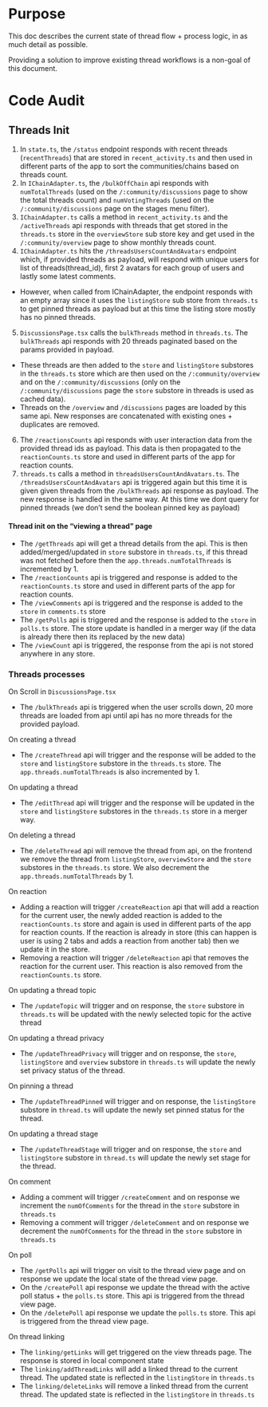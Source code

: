 # Purpose

This doc describes the current state of thread flow + process logic, in as much detail as possible. 

Providing a solution to improve existing thread workflows is a non-goal of this document.

# Code Audit
## Threads Init

1. In `state.ts`, the `/status` endpoint responds with recent threads (`recentThreads`) that are stored in `recent_activity.ts` and then used in different parts of the app to sort the communities/chains based on threads count.
2. In `IChainAdapter.ts`, the `/bulkOffChain` api responds with `numTotalThreads` (used on the `/:community/discussions` page to show the total threads count) and `numVotingThreads` (used on the `/:community/discussions` page on the stages menu filter).
3. `IChainAdapter.ts` calls a method in `recent_activity.ts` and the `/activeThreads` api responds with threads that get stored in the `threads.ts` store in the `overviewStore` sub store key and get used in the `/:community/overview` page to show monthly threads count.
4. `IChainAdapter.ts` hits the `/threadsUsersCountAndAvatars` endpoint which, if provided threads as payload, will respond with unique users for list of threads(thread_id), first 2 avatars for each group of users and lastly some latest comments. 
  - However, when called from IChainAdapter, the endpoint responds with an empty array since it uses the `listingStore` sub store from `threads.ts` to get pinned threads as payload but at this time the listing store mostly has no pinned threads.
5. `DiscussionsPage.tsx` calls the `bulkThreads` method in `threads.ts`. The `bulkThreads` api responds with 20 threads paginated based on the params provided in payload. 
  - These threads are then added to the `store` and `listingStore` substores in the `threads.ts` store which are then used on the `/:community/overview` and on the `/:community/discussions` (only on the `/:community/discussions` page the `store` substore in threads is used as cached data). 
  - Threads on the `/overview` and `/discussions` pages are loaded by this same api. New responses are concatenated with existing ones + duplicates are removed.
6. The `/reactionsCounts` api responds with user interaction data from the provided thread ids as payload. This data is then propagated to the `reactionCounts.ts` store and used in different parts of the app for reaction counts.
7. `threads.ts` calls a method in `threadsUsersCountAndAvatars.ts`. The `/threadsUsersCountAndAvatars` api is triggered again but this time it is given given threads from the `/bulkThreads` api response as payload. The new response is handled in the same way. At this time we dont query for pinned threads (we don’t send the boolean pinned key as payload)

#### Thread init on the “viewing a thread” page

- The `/getThreads` api will get a thread details from the api. This is then added/merged/updated in `store` substore in `threads.ts`, if this thread was not fetched before then the `app.threads.numTotalThreads` is incremented by 1.
- The `/reactionCounts` api is triggered and response is added to the `reactionCounts.ts` store and used in different parts of the app for reaction counts.
- The `/viewComments` api is triggered and the response is added to the `store` in `comments.ts` store
- The `/getPolls` api is triggered and the response is added to the `store` in `polls.ts` store. The store update is handled in a merger way (if the data is already there then its replaced by the new data)
- The `/viewCount` api is triggered, the response from the api is not stored anywhere in any store.

### Threads processes

On Scroll in `DiscussionsPage.tsx`
- The `/bulkThreads` api is triggered when the user scrolls down, 20 more threads are loaded from api until api has no more threads for the provided payload.

On creating a thread
- The `/createThread` api will trigger and the response will be added to the `store` and `listingStore` substore in the `threads.ts` store. The `app.threads.numTotalThreads` is also incremented by 1.

On updating a thread
- The `/editThread` api will trigger and the response will be updated in the `store` and `listingStore` substores in the `threads.ts` store in a merger way.

On deleting a thread
- The `/deleteThread` api will remove the thread from api, on the frontend we remove the thread from `listingStore`, `overviewStore` and the `store` substores in the `threads.ts` store. We also decrement the `app.threads.numTotalThreads` by 1.

On reaction
- Adding a reaction will trigger `/createReaction` api that will add a reaction for the current user, the newly added reaction is added to the `reactionCounts.ts` store and again is used in different parts of the app for reaction counts. If the reaction is already in store (this can happen is user is using 2 tabs and adds a reaction from another tab) then we update it in the store.
- Removing a reaction will trigger `/deleteReaction` api that removes the reaction for the current user. This reaction is also removed from the `reactionCounts.ts` store.

On updating a thread topic
- The `/updateTopic` will trigger and on response, the `store` substore in `threads.ts` will be updated with the newly selected topic for the active thread

On updating a thread privacy
- The `/updateThreadPrivacy` will trigger and on response, the `store`, `listingStore` and `overview` substore in `threads.ts` will update the newly set privacy status of the thread.

On pinning a thread 
- The `/updateThreadPinned` will trigger and on response, the `listingStore` substore in `thread.ts` will update the newly set pinned status for the thread.

On updating a thread stage
- The `/updateThreadStage` will trigger and on response, the `store` and `listingStore` substore in `thread.ts` will update the newly set stage for the thread.

On comment
- Adding a comment will trigger `/createComment` and on response we increment the `numOfComments` for the thread in the `store` substore in `threads.ts`
- Removing a comment will trigger `/deleteComment` and on response we decrement the `numOfComments` for the thread in the `store` substore in `threads.ts`

On poll
- The `/getPolls` api will trigger on visit to the thread view page and on response we update the local state of the thread view page.
- On the `/createPoll` api response we update the thread with the active poll status + the `polls.ts` store. This api is triggered from the thread view page.
- On the `/deletePoll` api response we update the `polls.ts` store. This api is triggered from the thread view page.

On thread linking
- The `linking/getLinks` will get triggered on the view threads page. The response is stored in local component state
- The `linking/addThreadLinks` will add a linked thread to the current thread. The updated state is reflected in the `listingStore` in `threads.ts`
- The `linking/deleteLinks` will remove a linked thread from the current thread. The updated state is reflected in the `listingStore` in `threads.ts`

